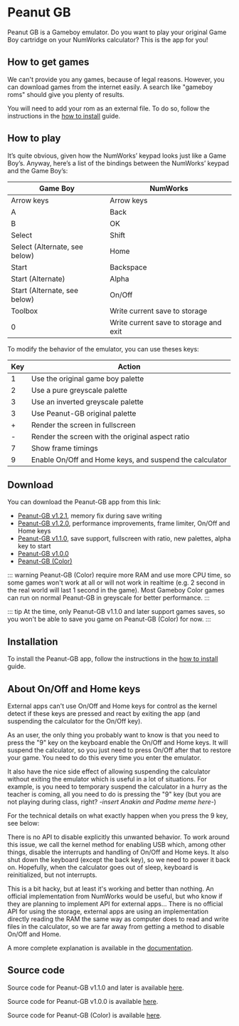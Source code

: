# Peanut GB

Peanut GB is a Gameboy emulator. Do you want to play your original Game Boy
cartridge on your NumWorks calculator? This is the app for you!

## How to get games

We can't provide you any games, because of legal reasons. However, you can
download games from the internet easily. A search like "gameboy roms" should
give you plenty of results.

You will need to add your rom as an external file. To do so, follow the
instructions in the [how to install](../help/how-to-install.md) guide.

## How to play

It’s quite obvious, given how the NumWorks’ keypad looks just like a Game Boy’s.
Anyway, here’s a list of the bindings between the NumWorks’ keypad and the
Game Boy’s:

| Game Boy                      | NumWorks                               |
| ----------------------------- | -------------------------------------- |
| Arrow keys                    | Arrow keys                             |
| A                             | Back                                   |
| B                             | OK                                     |
| Select                        | Shift                                  |
| Select (Alternate, see below) | Home                                   |
| Start                         | Backspace                              |
| Start (Alternate)             | Alpha                                  |
| Start (Alternate, see below)  | On/Off                                 |
| Toolbox                       | Write current save to storage          |
| 0                             | Write current save to storage and exit |

To modify the behavior of the emulator, you can use theses keys:

| Key | Action                                                 |
| --- | ------------------------------------------------------ |
| 1   | Use the original game boy palette                      |
| 2   | Use a pure greyscale palette                           |
| 3   | Use an inverted greyscale palette                      |
| 3   | Use Peanut-GB original palette                         |
| +   | Render the screen in fullscreen                        |
| -   | Render the screen with the original aspect ratio       |
| 7   | Show frame timings                                     |
| 9   | Enable On/Off and Home keys, and suspend the calculator |

## Download

You can download the Peanut-GB app from this link:

- [Peanut-GB v1.2.1](https://yaya-cout.github.io/Nwagyu/assets/apps/peanutgb-1.2.1.nwa), memory fix during save writing
- [Peanut-GB v1.2.0](https://yaya-cout.github.io/Nwagyu/assets/apps/peanutgb-1.2.0.nwa), performance improvements, frame limiter, On/Off and Home keys
- [Peanut-GB v1.1.0](https://yaya-cout.github.io/Nwagyu/assets/apps/peanutgb-1.1.0.nwa), save support, fullscreen with ratio, new palettes, alpha key to start
- [Peanut-GB v1.0.0](https://yaya-cout.github.io/Nwagyu/assets/apps/peanutgb-1.0.0.nwa)
- [Peanut-GB (Color)](https://yaya-cout.github.io/Nwagyu/assets/apps/peanutgbc.nwa)

::: warning
Peanut-GB (Color) require more RAM and use more CPU time, so some games won't
work at all or will not work in realtime (e.g. 2 second in the real world will
last 1 second in the game).
Most Gameboy Color games can run on normal Peanut-GB in greyscale for better
performance.
:::

::: tip
At the time, only Peanut-GB v1.1.0 and later support games saves, so you won't
be able to save you game on Peanut-GB (Color) for now.
:::

## Installation

To install the Peanut-GB app, follow the instructions in the
[how to install](../help/how-to-install.md) guide.

## About On/Off and Home keys

External apps can't use On/Off and Home keys for control as the kernel detect if
these keys are pressed and react by exiting the app (and suspending the
calculator for the On/Off key).

As an user, the only thing you probably want to know is that you need to press
the "9" key on the keyboard enable the On/Off and Home keys. It will suspend the
calculator, so you just need to press On/Off after that to restore your game.
You need to do this every time you enter the emulator.

It also have the nice side effect of allowing suspending the calculator without
exiting the emulator which is useful in a lot of situations. For example, is
you need to temporary suspend the calculator in a hurry as the teacher is
coming, all you need to do is pressing the "9" key (but you are not playing
during class, right? _-insert Anakin and Padme meme here-_)

<!--
TODO: Create an English-only developer documentation for technical details
like storage and On/Off keys
-->

For the technical details on what exactly happen when you press the 9 key, see
below:

There is no API to disable explicitly this unwanted behavior. To work around
this issue, we call the kernel method for enabling USB which, among other
things, disable the interrupts and handling of On/Off and Home keys. It also
shut down the keyboard (except the back key), so we need to power it back on.
Hopefully, when the calculator goes out of sleep, keyboard is reinitialized, but
not interrupts.

This is a bit hacky, but at least it's working and better than nothing. An
official implementation from NumWorks would be useful, but who know if they are
planning to implement API for external apps… There is no official API for using
the storage, external apps are using an implementation directly reading the RAM
the same way as computer does to read and write files in the calculator, so we
are far away from getting a method to disable On/Off and Home.

A more complete explanation is available in the
[documentation](../../reference/apps/onoff-home.md).

## Source code

Source code for Peanut-GB v1.1.0 and later is available
[here](https://codeberg.org/Yaya-Cout/peanutgb).

Source code for Peanut-GB v1.0.0 is available
[here](https://github.com/nwagyu/peanutgb/).

Source code for Peanut-GB (Color) is available
[here](https://github.com/Lisra-git/peanutgb/).
